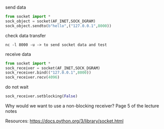 send data
```python
from socket import *
sock_object = socket(AF_INET,SOCK_DGRAM)
sock_object.sendto(b"hello",("127.0.0.1",8000))
```

check data transfer
```
nc -l 8000 -u -> to send socket data and test
```

receive data
```python
from socket import *
sock_receiver = socket(AF_INET,SOCK_DGRAM)
sock_receiver.bind(("127.0.0.1",8000))
sock_receiver.recv(4096)
```

do not wait 
```python
sock_receiver.setblocking(False)
```
    
Why would we want to use a non-blocking receiver? 
Page 5 of the lecture notes


Resources: 
https://docs.python.org/3/library/socket.html